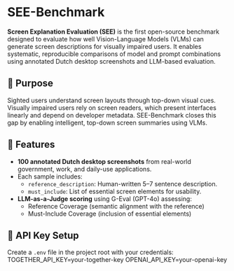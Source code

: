 # SEE-Benchmark

**Screen Explanation Evaluation (SEE)** is the first open-source benchmark designed to evaluate how well Vision-Language Models (VLMs) can generate screen descriptions for visually impaired users. It enables systematic, reproducible comparisons of model and prompt combinations using annotated Dutch desktop screenshots and LLM-based evaluation.

## 📌 Purpose

Sighted users understand screen layouts through top-down visual cues. Visually impaired users rely on screen readers, which present interfaces linearly and depend on developer metadata. SEE-Benchmark closes this gap by enabling intelligent, top-down screen summaries using VLMs.

## 🧠 Features

- **100 annotated Dutch desktop screenshots** from real-world government, work, and daily-use applications.
- Each sample includes:
  - `reference_description`: Human-written 5–7 sentence description.
  - `must_include`: List of essential screen elements for usability.
- **LLM-as-a-Judge scoring** using G-Eval (GPT-4o) assessing:
  - Reference Coverage (semantic alignment with the reference)
  - Must-Include Coverage (inclusion of essential elements)

## 🔐 API Key Setup
Create a `.env` file in the project root with your credentials:
TOGETHER_API_KEY=your-together-key
OPENAI_API_KEY=your-openai-key
